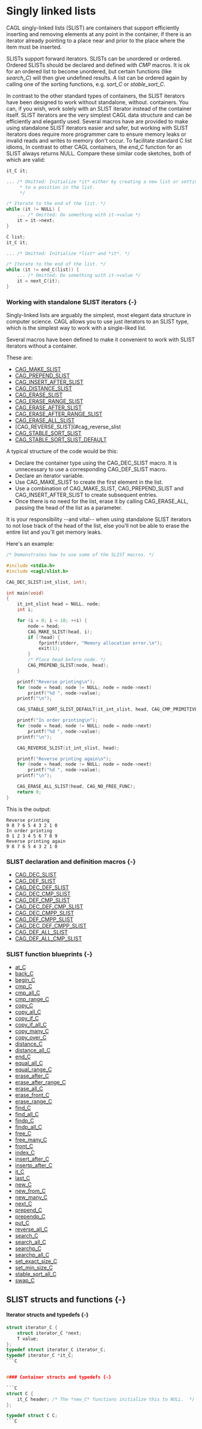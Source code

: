 # Singly linked lists

CAGL singly-linked lists (SLIST) are containers that support efficiently inserting and removing elements at any point in the container, if there is an iterator already pointing to a place near and prior to the place where the item must be inserted.

SLISTs support forward iterators. SLISTs can be unordered  or ordered. Ordered SLISTs should be declared and defined with *CMP* macros. It is ok for an ordered list to become unordered, but certain functions (like *search_C*) will then give undefined results. A list can be ordered again by calling one of the sorting functions, e.g. *sort_C* or *stable_sort_C*.

In contrast to the other standard types of containers, the SLIST iterators have been designed to work without standalone, without. containers. You can, if you wish, work solely with an SLIST iterator instead of the container itself. SLIST iterators are the very simplest CAGL data structure and can be efficiently and elegantly used. Several macros have are provided to make using standalone SLIST iterators easier and safer, but working with SLIST iterators does require more programmer care to ensure memory leaks or invalid reads and writes to memory don't occur. To facilitate standard C list idioms, In contrast to other CAGL containers, the *end_C* function for an SLIST always returns NULL. Compare these similar code sketches, both of which are valid:

```C
it_C it;

... /* Omitted: Initialize *it* either by creating a new list or setting it
     * to a position in the list.
	 */

/* Iterate to the end of the list. */
while (it != NULL) {
    ... /* Omitted: Do something with it->value */
    it = it->next;
}
```

```C
C list;
it_C it;

... /* Omitted: Initialize *list* and *it*. */

/* Iterate to the end of the list. */
while (it != end_C(list)) {
    ... /* Omitted: Do something with it->value */
    it = next_C(it);
}
```

### Working with standalone SLIST iterators {-}

Singly-linked lists are arguably the simplest, most elegant data structure in computer science. CAGL allows you to use just iterators to an SLIST type, which is the simplest way to work with a single-liked list.

Several macros have been defined to make it convenient to work with SLIST iterators without a container.

These are:

- [CAG_MAKE_SLIST](#cag_make_slist)
- [CAG_PREPEND_SLIST](#cag_prepend_slist)
- [CAG_INSERT_AFTER_SLIST](#cag_insert_after_slist)
- [CAG_DISTANCE_SLIST](#cag_distance_slist)
- [CAG_ERASE_SLIST](#cag_erase_slist)
- [CAG_ERASE_RANGE_SLIST](#cag_erase_range_slist)
- [CAG_ERASE_AFTER_SLIST](#cag_erase_range_slist)
- [CAG_ERASE_AFTER_RANGE_SLIST](#cag_erase_after_range_slist)
- [CAG_ERASE_ALL_SLIST](#cag_erase_all_slist)
- [CAG_REVERSE_SLIST](#cag_reverse_slist
- [CAG_STABLE_SORT_SLIST](#cag_stable_sort_slist)
- [CAG_STABLE_SORT_SLIST_DEFAULT](#cag_stable_sort_slist_default)

A typical structure of the code would be this:

- Declare the container type using the CAG_DEC_SLIST macro. It is unnecessary to use a corresponding CAG_DEF_SLIST macro.
- Declare an iterator variable.
- Use CAG_MAKE_SLIST to create the first element in the list.
- Use a combination of CAG_MAKE_SLIST, CAG_PREPEND_SLIST and CAG_INSERT_AFTER_SLIST to create subsequent entries.
- Once there is no need for the list, erase it by calling CAG_ERASE_ALL, passing the head of the list as a parameter.

It is your responsibility --and vital-- when using standalone SLIST iterators to not lose track of the head of the list, else you'll not be able to erase the entire list and you'll get memory leaks.

Here's an example:

```C
/* Demonstrates how to use some of the SLIST macros. */

#include <stdio.h>
#include <cagl/slist.h>

CAG_DEC_SLIST(int_slist, int);

int main(void)
{
	it_int_slist head = NULL, node;
	int i;

	for (i = 0; i < 10; ++i) {
		node = head;
		CAG_MAKE_SLIST(head, i);
		if (!head) {
			fprintf(stderr, "Memory allocation error.\n");
			exit(1);
		}
		/* Place head before node. */
		CAG_PREPEND_SLIST(node, head);
	}

	printf("Reverse printing\n");
	for (node = head; node != NULL; node = node->next)
		printf("%d ", node->value);
	printf("\n");

	CAG_STABLE_SORT_SLIST_DEFAULT(it_int_slist, head, CAG_CMP_PRIMITIVE);

	printf("In order printing\n");
	for (node = head; node != NULL; node = node->next)
		printf("%d ", node->value);
	printf("\n");

	CAG_REVERSE_SLIST(it_int_slist, head);

	printf("Reverse printing again\n");
	for (node = head; node != NULL; node = node->next)
		printf("%d ", node->value);
	printf("\n");

	CAG_ERASE_ALL_SLIST(head, CAG_NO_FREE_FUNC);
	return 0;
}
```

This is the output:

```
Reverse printing
9 8 7 6 5 4 3 2 1 0
In order printing
0 1 2 3 4 5 6 7 8 9
Reverse printing again
9 8 7 6 5 4 3 2 1 0
```

### SLIST declaration and definition macros {-}

- [CAG_DEC_SLIST](#cag_dec_slist)
- [CAG_DEF_SLIST](#cag_def_slist)
- [CAG_DEC_DEF_SLIST](#cag_dec_def_slist)
- [CAG_DEC_CMP_SLIST](#cag_dec_cmp_slist)
- [CAG_DEF_CMP_SLIST](#cag_def_cmp_slist)
- [CAG_DEC_DEF_CMP_SLIST](#cag_dec_def_cmp_slist)
- [CAG_DEC_CMPP_SLIST](#cag_dec_cmpp_slist)
- [CAG_DEF_CMPP_SLIST](#cag_def_cmpp_slist)
- [CAG_DEC_DEF_CMPP_SLIST](#cag_dec_def_cmpp_slist)
- [CAG_DEF_ALL_SLIST](#cag_def_all_slist)
- [CAG_DEF_ALL_CMP_SLIST](#cag_def_all_cmp_slist)

### SLIST function blueprints {-}

- [at_C](#at_C-adhst)
- [back_C](#back_c-adst)
- [begin_C](#begin_C-adhst)
- [cmp_C](#cmp_C-adst)
- [cmp_all_C](#cmp_all_C-adst)
- [cmp_range_C](#cmp_range_C-adst)
- [copy_C](#copy_C-adhst)
- [copy_all_C](#copy_all_C-adhst)
- [copy_if_C](#copy_if_C-adhst)
- [copy_if_all_C](#copy_if_all_C-adhst)
- [copy_many_C](#copy_many_C-adhst)
- [copy_over_C](#copy_over_C-adhst)
- [distance_C](#distance_C-adhst)
- [distance_all_C](#distance_all_C-adhst)
- [end_C](#end_C-adhst)
- [equal_all_C](#equal_all_C-adst)
- [equal_range_C](#equal_range_C-adst)
- [erase_after_C](#erase_after_C-s)
- [erase_after_range_C](#erase_after_range_C-s)
- [erase_all_C](#erase_all_C-adhst)
- [erase_front_C](#erase_front_C-s)
- [erase_range_C](#erase_range_C-adhst)
- [find_C](#find_C-adhst)
- [find_all_C](#find_all_C-adhst)
- [findp_C](#findp_C-adhst)
- [findp_all_C](#findp_all_C-adhst)
- [free_C](#free_C-adhst)
- [free_many_C](#free_many_C-adhst)
- [front_C](#front_C-adst)
- [index_C](#index_C-adhst)
- [insert_after_C](#insert_after_C-s)
- [insertp_after_C](#insertp_after_C-s)
- [it_C](#it_C-adhst)
- [last_C](#last_C)
- [new_C](#new_C-adhst)
- [new_from_C](#new_from_C-adhst)
- [new_many_C](#new_many_C-adhst)
- [next_C](#next_C-adhst)
- [prepend_C](#prepend_C-ads)
- [prependp_C](#prependp_C-ads)
- [put_C](#put_C-adhst)
- [reverse_all_C](#reverse_all_C-ads)
- [search_C](#search_C-adst)
- [search_all_C](#search_all_C-adst)
- [searchp_C](#searchp_C-adst)
- [searchp_all_C](#searchp_all_C-adst)
- [set_exact_size_C](#set_exact_size_C-ads)
- [set_min_size_C](#set_min_size_C-ads)
- [stable_sort_all_C](#stable_sort_all_C-ads)
- [swap_C](#swap_C-adhst)

## SLIST structs and functions {-}

#### Iterator structs and typedefs {-}

```C
struct iterator_C {
    struct iterator_C *next;
    T value;
};
typedef struct iterator_C iterator_C;
typedef iterator_C *it_C;
```C


#### Container structs and typedefs {-}

```C
struct C {
    it_C header; /* The *new_C* functions initialize this to NULL.  */
};

typedef struct C C;
```C

